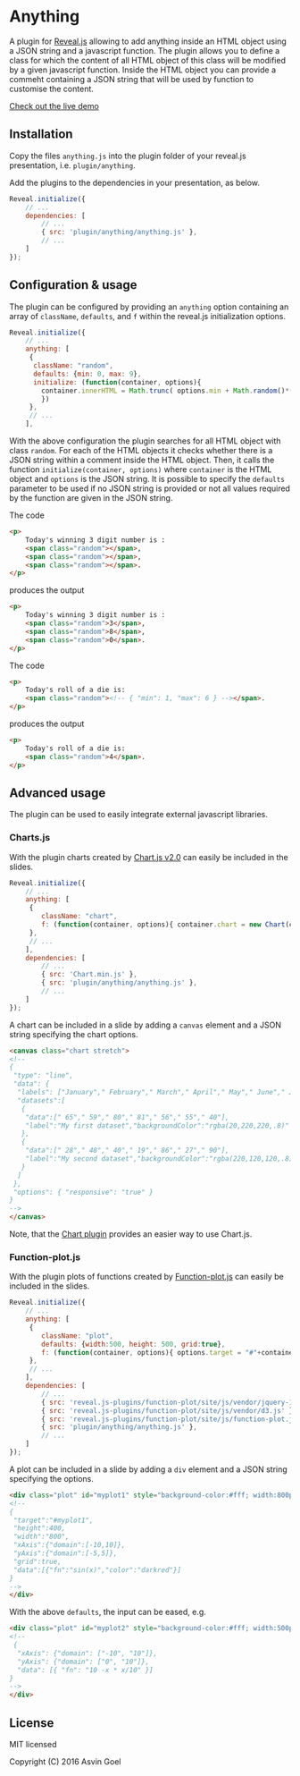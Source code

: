 # Anything

A plugin for [Reveal.js](https://github.com/hakimel/reveal.js) allowing to add anything inside an HTML object using a JSON string and a javascript function. 
The plugin allows you to define a class for which the content of all HTML object of this class will be modified by a given javascript function. 
Inside the HTML object you can provide a commeht containing a JSON string that will be used by function to customise the content.   

[Check out the live demo](http://courses.telematique.eu/reveal.js-plugins/anything.html)

## Installation

Copy the files ```anything.js``` into the plugin folder of your reveal.js presentation, i.e. ```plugin/anything```.

Add the plugins to the dependencies in your presentation, as below. 

```javascript
Reveal.initialize({
	// ...
	dependencies: [
		// ... 
		{ src: 'plugin/anything/anything.js' },
		// ... 
	]
});
```
## Configuration & usage

The plugin can be configured by providing an ```anything``` option containing an array of ```className```, ```defaults```, and ```f``` within the reveal.js initialization options. 


```javascript
Reveal.initialize({
	// ...
	anything: [ 
	 {
	  className: "random", 
	  defaults: {min: 0, max: 9}, 
	  initialize: (function(container, options){ 
	    container.innerHTML = Math.trunc( options.min + Math.random()*(options.max-options.min + 1) ); 
	    }) 
	 },
	 // ...
	],
```

With the above configuration the plugin searches for all HTML object with class ```random```. 
For each of the HTML objects it checks whether there is a JSON string within a comment inside the HTML object.
Then, it calls the function ```initialize(container, options)``` where ```container``` is the HTML object and ```options``` is the JSON string.
It is possible to specify the ```defaults``` parameter to be used if no JSON string is provided or not all values required by the function are given in the JSON string.

The code 
```html
<p>
	Today's winning 3 digit number is : 
	<span class="random"></span>, 
	<span class="random"></span>, 
	<span class="random"></span>.
</p>
```
produces the output

```html
<p>
	Today's winning 3 digit number is : 
	<span class="random">3</span>, 
	<span class="random">8</span>, 
	<span class="random">0</span>.
</p>
```
The code 
```html
<p>
	Today's roll of a die is: 
	<span class="random"><!-- { "min": 1, "max": 6 } --></span>.
</p>
```
produces the output

```html
<p>
	Today's roll of a die is: 
	<span class="random">4</span>.
</p>
```



## Advanced usage

The plugin can be used to easily integrate external javascript libraries.

### Charts.js 

With the plugin charts created by [Chart.js v2.0](http://www.chartjs.org/) can easily be  included in the slides.

```javascript
Reveal.initialize({
	// ...
	anything: [ 
	 {
		className: "chart",  
		f: (function(container, options){ container.chart = new Chart(container.getContext("2d"), options);  })
	 },
	 // ...
	],
	dependencies: [
		// ... 
		{ src: 'Chart.min.js' },				
		{ src: 'plugin/anything/anything.js' },
		// ... 
	]
});
```
A chart can be included in a slide by adding a ```canvas``` element and a JSON string specifying the chart options. 

```html
<canvas class="chart stretch">
<!--
{
 "type": "line",
 "data": {
  "labels": ["January"," February"," March"," April"," May"," June"," July"],
  "datasets":[
   {
    "data":[" 65"," 59"," 80"," 81"," 56"," 55"," 40"],
    "label":"My first dataset","backgroundColor":"rgba(20,220,220,.8)"
   },
   {
    "data":[" 28"," 48"," 40"," 19"," 86"," 27"," 90"],
    "label":"My second dataset","backgroundColor":"rgba(220,120,120,.8)"
   }
  ]
 }, 
 "options": { "responsive": "true" }
}
-->
</canvas>
```
Note, that the [Chart  plugin](https://github.com/rajgoel/reveal.js-plugins/tree/master/chart) provides an easier way to use Chart.js.

### Function-plot.js 

With the plugin plots of functions created by [Function-plot.js](https://github.com/maurizzzio/function-plot) can easily be  included in the slides.

```javascript
Reveal.initialize({
	// ...
	anything: [ 
	 {
		className: "plot",
		defaults: {width:500, height: 500, grid:true},
		f: (function(container, options){ options.target = "#"+container.id; functionPlot(options) })
	 },
	 // ...
	],
	dependencies: [
		// ... 
		{ src: 'reveal.js-plugins/function-plot/site/js/vendor/jquery-1.11.2.min.js' },				
		{ src: 'reveal.js-plugins/function-plot/site/js/vendor/d3.js' },				
		{ src: 'reveal.js-plugins/function-plot/site/js/function-plot.js' },				
		{ src: 'plugin/anything/anything.js' },
		// ... 
	]
});
```
A plot can be included in a slide by adding a ```div``` element and a JSON string specifying the options. 

```html
<div class="plot" id="myplot1" style="background-color:#fff; width:800px; height:400px; margin: 0 auto;">
<!--
{
 "target":"#myplot1",
 "height":400,
 "width":"800",
 "xAxis":{"domain":[-10,10]},
 "yAxis":{"domain":[-5,5]},
 "grid":true,
 "data":[{"fn":"sin(x)","color":"darkred"}]
}
-->
</div>
```
With the above ```defaults```, the input can be eased, e.g.
```html
<div class="plot" id="myplot2" style="background-color:#fff; width:500px; height:500px; margin: 0 auto;">
<!--
 {
  "xAxis": {"domain": ["-10", "10"]},
  "yAxis": {"domain": ["0", "10"]},
  "data": [{ "fn": "10 -x * x/10" }]
}
-->
</div>
```



## License

MIT licensed

Copyright (C) 2016 Asvin Goel
